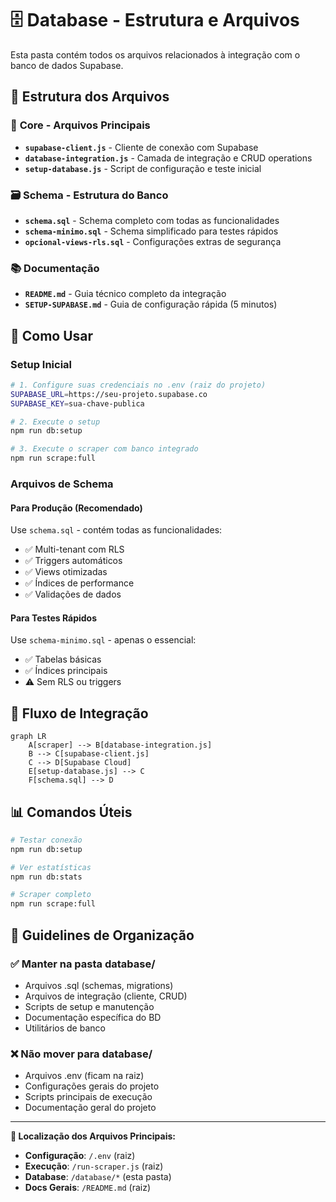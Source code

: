 # 🗄️ Database - Estrutura e Arquivos

Esta pasta contém todos os arquivos relacionados à integração com o banco de dados Supabase.

## 📁 **Estrutura dos Arquivos**

### 🔧 **Core - Arquivos Principais**
- **`supabase-client.js`** - Cliente de conexão com Supabase
- **`database-integration.js`** - Camada de integração e CRUD operations
- **`setup-database.js`** - Script de configuração e teste inicial

### 🗃️ **Schema - Estrutura do Banco**
- **`schema.sql`** - Schema completo com todas as funcionalidades
- **`schema-minimo.sql`** - Schema simplificado para testes rápidos
- **`opcional-views-rls.sql`** - Configurações extras de segurança

### 📚 **Documentação**
- **`README.md`** - Guia técnico completo da integração
- **`SETUP-SUPABASE.md`** - Guia de configuração rápida (5 minutos)

## 🚀 **Como Usar**

### Setup Inicial
```bash
# 1. Configure suas credenciais no .env (raiz do projeto)
SUPABASE_URL=https://seu-projeto.supabase.co
SUPABASE_KEY=sua-chave-publica

# 2. Execute o setup
npm run db:setup

# 3. Execute o scraper com banco integrado
npm run scrape:full
```

### Arquivos de Schema

#### Para Produção (Recomendado)
Use `schema.sql` - contém todas as funcionalidades:
- ✅ Multi-tenant com RLS
- ✅ Triggers automáticos
- ✅ Views otimizadas
- ✅ Índices de performance
- ✅ Validações de dados

#### Para Testes Rápidos
Use `schema-minimo.sql` - apenas o essencial:
- ✅ Tabelas básicas
- ✅ Índices principais
- ⚠️ Sem RLS ou triggers

## 🔄 **Fluxo de Integração**

```mermaid
graph LR
    A[scraper] --> B[database-integration.js]
    B --> C[supabase-client.js]
    C --> D[Supabase Cloud]
    E[setup-database.js] --> C
    F[schema.sql] --> D
```

## 📊 **Comandos Úteis**

```bash
# Testar conexão
npm run db:setup

# Ver estatísticas
npm run db:stats

# Scraper completo
npm run scrape:full
```

## 🎯 **Guidelines de Organização**

### ✅ **Manter na pasta database/**
- Arquivos .sql (schemas, migrations)
- Arquivos de integração (cliente, CRUD)
- Scripts de setup e manutenção
- Documentação específica do BD
- Utilitários de banco

### ❌ **Não mover para database/**
- Arquivos .env (ficam na raiz)
- Configurações gerais do projeto
- Scripts principais de execução
- Documentação geral do projeto

---

**📍 Localização dos Arquivos Principais:**
- **Configuração**: `/.env` (raiz)
- **Execução**: `/run-scraper.js` (raiz) 
- **Database**: `/database/*` (esta pasta)
- **Docs Gerais**: `/README.md` (raiz)
